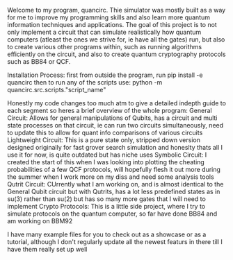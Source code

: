 Welcome to my program, quancirc. Thie simulator was mostly built as a way for me to improve my programming skills and also learn more
quantum information techniques and applications. The goal of this project is to not only implement a circuit that can simulate realistically
how quantum computers (atleast the ones we strive for, ie have all the gates) run, but also to create various other programs within, such as running
algorithms efficiently on the circuit, and also to create quantum cryptography protocols such as BB84 or QCF.


Installation Process:
first from outside the program, run pip install -e quancirc
then to run any of the scripts use:
python -m quancirc.src.scripts."script_name"

Honestly my code changes too much atm to give a detailed indepth guide to each segment so heres a brief overview of the whole program:
General Circuit: Allows for general manipulations of Qubits, has a circuit and multi state processes on that circuit, ie can run two circuits simultaneously, need to update this to allow for quant info comparisons of various circuits
Lightweight Circuit: This is a pure state only, stripped down version designed originally for fast grover search simulation and honeslty thats all I use it for now, is quite outdated but has niche uses
Symbolic Circuit: I created the start of this when I was looking into plotting the cheating probabilities of a few QCF protocols, will hopefully flesh it out more during the summer when I work more on my diss and need some analysis tools
Qutrit Circuit: CUrrently what I am working on, and is almost identical to the General Qubit circuit but with Qutrits, has a lot less predefined states as in su(3) rather than su(2) but has so many more gates that I will need to implement
Crypto Protocols: This is a little side project, where I try to simulate protocols on the quantum computer, so far have done BB84 and am working on BBM92

I have many example files for you to check out as a showcase or as a tutorial, although I don't regularly update all the newest featurs in there till I have them really set up well